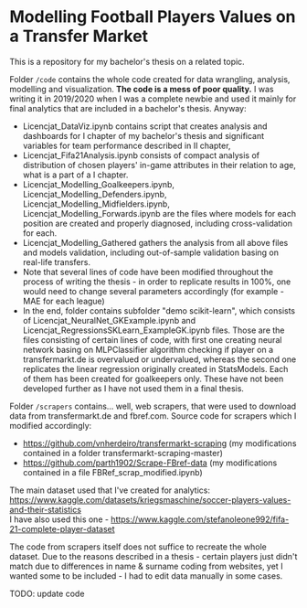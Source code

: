 # Modelling Football Players Values on a Transfer Market

This is a repository for my bachelor's thesis on a related topic. 

Folder <code>/code</code> contains the whole code created for data wrangling, analysis, modelling and visualization. 
**The code is a mess of poor quality.** I was writing it in 2019/2020 when I was a complete newbie and used it mainly for final analytics that are included in a bachelor's thesis. 
Anyway:
- Licencjat_DataViz.ipynb contains script that creates analysis and dashboards for I chapter of my bachelor's thesis and significant variables for team performance described in II chapter,
- Licencjat_Fifa21Analysis.ipynb consists of compact analysis of distribution of chosen players' in-game attributes in their relation to age, what is a part of a I chapter.
- Licencjat_Modelling_Goalkeepers.ipynb, Licencjat_Modelling_Defenders.ipynb, Licencjat_Modelling_Midfielders.ipynb, Licencjat_Modelling_Forwards.ipynb are the files where models for each position are created and properly diagnosed, including cross-validation for each.
- Licencjat_Modelling_Gathered gathers the analysis from all above files and models validation, including out-of-sample validation basing on real-life transfers.
- Note that several lines of code have been modified throughout the process of writing the thesis - in order to replicate results in 100%, one would need to change several parameters accordingly (for example - MAE for each league)
- In the end, folder contains subfolder "demo scikit-learn", which consists of Licencjat_NeuralNet_GKExample.ipynb and Licencjat_RegressionsSKLearn_ExampleGK.ipynb files. Those are the files consisting of certain lines of code, with first one creating neural network basing on MLPClassifier algorithm checking if player on a transfermarkt.de is overvalued or undervalued, whereas the second one replicates the linear regression originally created in StatsModels. Each of them has been created for goalkeepers only. These have not been developed further as I have not used them in a final thesis.

Folder <code>/scrapers</code> contains... well, web scrapers, that were used to download data from transfermarkt.de and fbref.com.
Source code for scrapers which I modified accordingly:
- https://github.com/vnherdeiro/transfermarkt-scraping (my modifications contained in a folder transfermarkt-scraping-master)
- https://github.com/parth1902/Scrape-FBref-data (my modifications contained in a file FBRef_scrap_modified.ipynb)

The main dataset used that I've created for analytics: https://www.kaggle.com/datasets/kriegsmaschine/soccer-players-values-and-their-statistics <br>
I have also used this one - https://www.kaggle.com/stefanoleone992/fifa-21-complete-player-dataset

The code from scrapers itself does not suffice to recreate the whole dataset. Due to the reasons described in a thesis - certain players just didn't match due to differences in name & surname coding from websites, yet I wanted some to be included - I had to edit data manually in some cases.

TODO: update code




